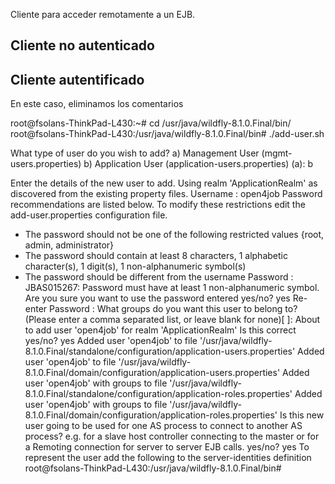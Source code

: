 Cliente para acceder remotamente a un EJB.

Cliente no autenticado
----------------------

Cliente autentificado
---------------------

En este caso, eliminamos los comentarios 

root@fsolans-ThinkPad-L430:~# cd /usr/java/wildfly-8.1.0.Final/bin/
root@fsolans-ThinkPad-L430:/usr/java/wildfly-8.1.0.Final/bin# ./add-user.sh 

What type of user do you wish to add? 
 a) Management User (mgmt-users.properties) 
 b) Application User (application-users.properties)
(a): b

Enter the details of the new user to add.
Using realm 'ApplicationRealm' as discovered from the existing property files.
Username : open4job
Password recommendations are listed below. To modify these restrictions edit the add-user.properties configuration file.
 - The password should not be one of the following restricted values {root, admin, administrator}
 - The password should contain at least 8 characters, 1 alphabetic character(s), 1 digit(s), 1 non-alphanumeric symbol(s)
 - The password should be different from the username
Password : 
JBAS015267: Password must have at least 1 non-alphanumeric symbol.
Are you sure you want to use the password entered yes/no? yes
Re-enter Password : 
What groups do you want this user to belong to? (Please enter a comma separated list, or leave blank for none)[  ]: 
About to add user 'open4job' for realm 'ApplicationRealm'
Is this correct yes/no? yes
Added user 'open4job' to file '/usr/java/wildfly-8.1.0.Final/standalone/configuration/application-users.properties'
Added user 'open4job' to file '/usr/java/wildfly-8.1.0.Final/domain/configuration/application-users.properties'
Added user 'open4job' with groups  to file '/usr/java/wildfly-8.1.0.Final/standalone/configuration/application-roles.properties'
Added user 'open4job' with groups  to file '/usr/java/wildfly-8.1.0.Final/domain/configuration/application-roles.properties'
Is this new user going to be used for one AS process to connect to another AS process? 
e.g. for a slave host controller connecting to the master or for a Remoting connection for server to server EJB calls.
yes/no? yes
To represent the user add the following to the server-identities definition <secret value="b3BlbjRqb2I=" />
root@fsolans-ThinkPad-L430:/usr/java/wildfly-8.1.0.Final/bin#